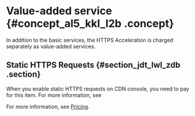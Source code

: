 # Value-added service {#concept_al5_kkl_l2b .concept}

In addition to the basic services, the HTTPS Acceleration is charged separately as value-added services.

## Static HTTPS Requests {#section_jdt_lwl_zdb .section}

When you enable static HTTPS requests on CDN console, you need to pay for this item. For more information, see

For more information, see [Pricing](https://www.alibabacloud.com/product/cdn/pricing).


